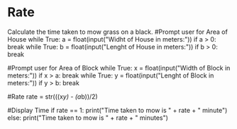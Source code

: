 # Rate
Calculate the time taken to mow grass on a black.
#Prompt user for Area of House
while True:
    a = float(input("Widht of House in meters:"))
    if a > 0:
        break
while True:
    b = float(input("Lenght of House in meters:"))
    if b > 0:
        break

#Prompt user for Area of Block
while True:
    x = float(input("Width of Block in meters:"))
    if x > a:
        break
while True:
    y = float(input("Lenght of Block in meters:"))
    if y > b:
        break
    
#Rate
rate = str(((x*y) - (a*b))/2)
    
#Display Time
if rate == 1:
    print("Time taken to mow is " + rate + " minute")
else:
    print("Time taken to mow is " + rate + " minutes")
